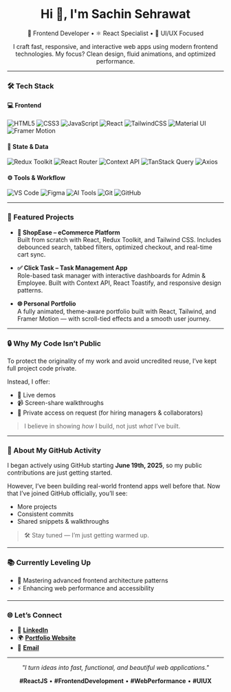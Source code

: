 <h1 align="center">Hi 👋, I'm Sachin Sehrawat</h1>

<p align="center">
  🚀 Frontend Developer • ⚛️ React Specialist • 🎨 UI/UX Focused
</p>

<p align="center">
  I craft fast, responsive, and interactive web apps using modern frontend technologies. My focus? Clean design, fluid animations, and optimized performance.
</p>

---

### 🛠 Tech Stack

#### 💻 Frontend
![HTML5](https://img.shields.io/badge/HTML-E34F26?style=for-the-badge&logo=html5&logoColor=white)
![CSS3](https://img.shields.io/badge/CSS-1572B6?style=for-the-badge&logo=css3&logoColor=white)
![JavaScript](https://img.shields.io/badge/JavaScript-F7DF1E?style=for-the-badge&logo=javascript&logoColor=black)
![React](https://img.shields.io/badge/React-20232A?style=for-the-badge&logo=react&logoColor=61DAFB)
![TailwindCSS](https://img.shields.io/badge/Tailwind-06B6D4?style=for-the-badge&logo=tailwind-css&logoColor=white)
![Material UI](https://img.shields.io/badge/MUI-007FFF?style=for-the-badge&logo=mui&logoColor=white)
![Framer Motion](https://img.shields.io/badge/Framer--Motion-EF4F7F?style=for-the-badge&logo=framer&logoColor=white)

#### 🧠 State & Data
![Redux Toolkit](https://img.shields.io/badge/Redux--Toolkit-764ABC?style=for-the-badge&logo=redux&logoColor=white)
![React Router](https://img.shields.io/badge/React--Router-CA4245?style=for-the-badge&logo=react-router&logoColor=white)
![Context API](https://img.shields.io/badge/Context--API-61DAFB?style=for-the-badge&logo=react&logoColor=white)
![TanStack Query](https://img.shields.io/badge/TanStack--Query-FF4154?style=for-the-badge&logo=react-query&logoColor=white)
![Axios](https://img.shields.io/badge/Axios-5A29E4?style=for-the-badge&logo=axios&logoColor=white)

#### ⚙️ Tools & Workflow
![VS Code](https://img.shields.io/badge/VS%20Code-007ACC?style=for-the-badge&logo=visual-studio-code&logoColor=white)
![Figma](https://img.shields.io/badge/Figma-F24E1E?style=for-the-badge&logo=figma&logoColor=white)
![AI Tools](https://img.shields.io/badge/AI%20Tools-9146FF?style=for-the-badge&logo=openai&logoColor=white)
![Git](https://img.shields.io/badge/Git-F05032?style=for-the-badge&logo=git&logoColor=white)
![GitHub](https://img.shields.io/badge/GitHub-181717?style=for-the-badge&logo=github&logoColor=white)

---

### 🚀 Featured Projects

- **🛒 ShopEase – eCommerce Platform**  
  Built from scratch with React, Redux Toolkit, and Tailwind CSS. Includes debounced search, tabbed filters, optimized checkout, and real-time cart sync.

- **✅ Click Task – Task Management App**  
  Role-based task manager with interactive dashboards for Admin & Employee. Built with Context API, React Toastify, and responsive design patterns.

- **🌐 Personal Portfolio**  
  A fully animated, theme-aware portfolio built with React, Tailwind, and Framer Motion — with scroll-tied effects and a smooth user journey.

---

### 🔒 Why My Code Isn’t Public

To protect the originality of my work and avoid uncredited reuse, I’ve kept full project code private.

Instead, I offer:
- 🔗 Live demos  
- 📹 Screen-share walkthroughs  
- 🔐 Private access on request (for hiring managers & collaborators)

> I believe in showing *how* I build, not just *what* I’ve built.

---

### 🧭 About My GitHub Activity

I began actively using GitHub starting **June 19th, 2025**, so my public contributions are just getting started.

However, I’ve been building real-world frontend apps well before that. Now that I’ve joined GitHub officially, you’ll see:
- More projects  
- Consistent commits  
- Shared snippets & walkthroughs

> 🛠 Stay tuned — I’m just getting warmed up.

---

### 📚 Currently Leveling Up

- 🚀 Mastering advanced frontend architecture patterns   
- ⚡ Enhancing web performance and accessibility  

---

### 🌐 Let’s Connect

- 🔗 [**LinkedIn**](https://www.linkedin.com/in/sachinpro/)  
- 🌍 [**Portfolio Website**](https://totalwebsolution.in/)  
- 📧 [**Email**](mailto:sachin@totalwebsolution.in)

---

<p align="center"><i>"I turn ideas into fast, functional, and beautiful web applications."</i></p>

<p align="center">
   <b>#ReactJS</b> • <b>#FrontendDevelopment</b> • <b>#WebPerformance</b> • <b>#UIUX</b>
</p>
